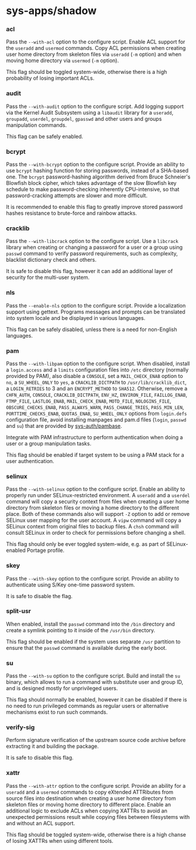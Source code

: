 # sys-apps/shadow

### acl
Pass the `--with-acl` option to the configure script. Enable ACL support for the `useradd` and `usermod` commands. Copy ACL permissions when creating user home directory from skeleton files via `useradd` (`-m` option) and when moving home directory via `usermod` (`-m` option).

This flag should be toggled system-wide, otherwise there is a high probability of losing important ACLs.

### audit
Pass the `--with-audit` option to the configure script. Add logging support via the Kernel Audit Subsystem using a `libaudit` library for a `useradd`, `groupadd`, `userdel`, `groupdel`, `gpasswd` and other users and groups manipulation commands.

This flag can be safely enabled.

### bcrypt
Pass the `--with-bcrypt` option to the configure script. Provide an ability to use `bcrypt` hashing function for storing passwords, instead of a SHA-based one. The `bcrypt` password-hashing algorithm derived from Bruce Schneier's Blowfish block cipher, which takes advantage of the slow Blowfish key schedule to make password-checking inherently CPU-intensive, so that password-cracking attempts are slower and more difficult.

It is recommended to enable this flag to greatly improve stored password hashes resistance to brute-force and rainbow attacks.

### cracklib
Pass the `--with-libcrack` option to the configure script. Use a `libcrack` library when creating or changing a password for a user or a group using `passwd` command to verify password requirements, such as complexity, blacklist dictionary check and others.

It is safe to disable this flag, however it can add an additional layer of security for the multi-user system.

### nls
Pass the `--enable-nls` option to the configure script. Provide a localization support using gettext. Programs messages and prompts can be translated into system locale and be displayed in various languages.

This flag can be safely disabled, unless there is a need for non-English languages.

### pam
Pass the `--with-libpam` option to the configure script. When disabled, install a `login.access` and a `limits` configuration files into `/etc` directory (normally provided by PAM), also disable a `CONSOLE`, set a `MAIL_CHECK_ENAB` option to `no`, a `SU_WHEEL_ONLY` to `yes`, a `CRACKLIB_DICTPATH` to `/usr/lib/cracklib_dict`, a `LOGIN_RETRIES` to 3 and an `ENCRYPT_METHOD` to `SHA512`. Otherwise, remove a `CHFN_AUTH`, `CONSOLE`, `CRACKLIB_DICTPATH`, `ENV_HZ`, `ENVIRON_FILE`, `FAILLOG_ENAB`, `FTMP_FILE`, `LASTLOG_ENAB`, `MAIL_CHECK_ENAB`, `MOTD_FILE`, `NOLOGINS_FILE`, `OBSCURE_CHECKS_ENAB`, `PASS_ALWAYS_WARN`, `PASS_CHANGE_TRIES`, `PASS_MIN_LEN`, `PORTTIME_CHECKS_ENAB`, `QUOTAS_ENAB`, `SU_WHEEL_ONLY` options from `login.defs` configuration file, avoid installing manpages and pam.d files (`login`, `passwd` and `su`) that are provided by [sys-auth/pambase](../sys-auth/pambase.md).

Integrate with PAM infrastructure to perform authentication when doing a user or a group manipulation tasks.

This flag should be enabled if target system to be using a PAM stack for a user authentication.

### selinux
Pass the `--with-selinux` option to the configure script. Enable an ability to properly run under SELinux-restricted environment. A `useradd` and a `userdel` command will copy a security context from files when creating a user home directory from skeleton files or moving a home directory to the different place. Both of these commands also will support `-Z` option to add or remove SELinux user mapping for the user account. A `vipw` command will copy a SELinux context from original files to backup files. A `chsh` command will consult SELinux in order to check for permissions before changing a shell.

This flag should only be ever toggled system-wide, e.g. as part of SELinux-enabled Portage profile.

### skey
Pass the `--with-skey` option to the configure script. Provide an ability to authenticate using S/Key one-time password system.

It is safe to disable the flag.

### split-usr
When enabled, install the `passwd` command into the `/bin` directory and create a symlink pointing to it inside of the `/usr/bin` directory.

This flag should be enabled if the system uses separate `/usr` partition to ensure that the `passwd` command is available during the early boot.

### su
Pass the `--with-su` option to the configure script. Build and install the `su` binary, which allows to run a command with substitute user and group ID, and is designed mostly for unprivileged users.

This flag should normally be enabled, however it can be disabled if there is no need to run privileged commands as regular users or alternative mechanisms exist to run such commands.

### verify-sig
Perform signature verification of the upstream source code archive before extracting it and building the package.

It is safe to disable this flag.

### xattr
Pass the `--with-attr` option to the configure script. Provide an ability for a `useradd` and a `usermod` commands to copy eXtended ATTRibutes from source files into destination when creating a user home directory from skeleton files or moving home directory to different place. Enable an additional logic to exclude ACLs when copying XATTRs to avoid an unexpected permissions result while copying files between filesystems with and without an ACL support.

This flag should be toggled system-wide, otherwise there is a high chanse of losing XATTRs when using different tools.
